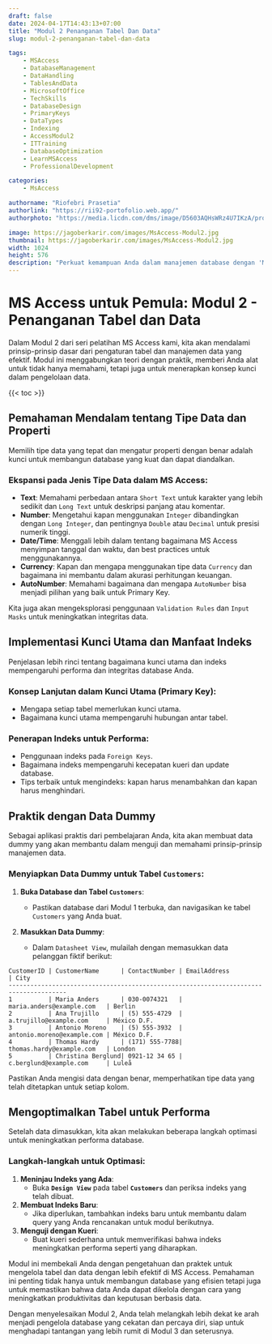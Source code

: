 ```yaml
---
draft: false
date: 2024-04-17T14:43:13+07:00
title: "Modul 2 Penanganan Tabel Dan Data"
slug: modul-2-penanganan-tabel-dan-data

tags:
    - MSAccess
    - DatabaseManagement
    - DataHandling
    - TablesAndData
    - MicrosoftOffice
    - TechSkills
    - DatabaseDesign
    - PrimaryKeys
    - DataTypes
    - Indexing
    - AccessModul2
    - ITTraining
    - DatabaseOptimization
    - LearnMSAccess
    - ProfessionalDevelopment

categories:
    - MsAccess

authorname: "Riofebri Prasetia"
authorlink: "https://rii92-portofolio.web.app/"
authorphoto: "https://media.licdn.com/dms/image/D5603AQHsWRz4U7IKzA/profile-displayphoto-shrink_200_200/0/1690182368248?e=1718841600&v=beta&t=UrTxqBd5G0GRg7UsKkoxTP99WK_An-NJpp4Nu2RXlO8"

image: https://jagoberkarir.com/images/MsAccess-Modul2.jpg
thumbnail: https://jagoberkarir.com/images/MsAccess-Modul2.jpg
width: 1024
height: 576
description: "Perkuat kemampuan Anda dalam manajemen database dengan 'MS Access untuk Pemula: Modul 2 - Penanganan Tabel dan Data'. Pelajari cara mengatur tipe data, mengelola properti, serta implementasi kunci utama dan indeks untuk memastikan integritas dan efisiensi database Anda. Modul ini menyediakan instruksi langkah demi langkah untuk membuat dan mengoptimalkan tabel, memberikan Anda dasar yang kuat untuk pengelolaan data yang lebih kompleks."
---
```


# MS Access untuk Pemula: Modul 2 - Penanganan Tabel dan Data

Dalam Modul 2 dari seri pelatihan MS Access kami, kita akan mendalami prinsip-prinsip dasar dari pengaturan tabel dan manajemen data yang efektif. Modul ini menggabungkan teori dengan praktik, memberi Anda alat untuk tidak hanya memahami, tetapi juga untuk menerapkan konsep kunci dalam pengelolaan data. 

{{< toc >}}

## Pemahaman Mendalam tentang Tipe Data dan Properti

Memilih tipe data yang tepat dan mengatur properti dengan benar adalah kunci untuk membangun database yang kuat dan dapat diandalkan.

### Ekspansi pada Jenis Tipe Data dalam MS Access:

- **Text**: Memahami perbedaan antara `Short Text` untuk karakter yang lebih sedikit dan `Long Text` untuk deskripsi panjang atau komentar.
- **Number**: Mengetahui kapan menggunakan `Integer` dibandingkan dengan `Long Integer`, dan pentingnya `Double` atau `Decimal` untuk presisi numerik tinggi.
- **Date/Time**: Menggali lebih dalam tentang bagaimana MS Access menyimpan tanggal dan waktu, dan best practices untuk menggunakannya.
- **Currency**: Kapan dan mengapa menggunakan tipe data `Currency` dan bagaimana ini membantu dalam akurasi perhitungan keuangan.
- **AutoNumber**: Memahami bagaimana dan mengapa `AutoNumber` bisa menjadi pilihan yang baik untuk Primary Key.

Kita juga akan mengeksplorasi penggunaan `Validation Rules` dan `Input Masks` untuk meningkatkan integritas data.

## Implementasi Kunci Utama dan Manfaat Indeks

Penjelasan lebih rinci tentang bagaimana kunci utama dan indeks mempengaruhi performa dan integritas database Anda.

### Konsep Lanjutan dalam Kunci Utama (Primary Key):

- Mengapa setiap tabel memerlukan kunci utama.
- Bagaimana kunci utama mempengaruhi hubungan antar tabel.

### Penerapan Indeks untuk Performa:

- Penggunaan indeks pada `Foreign Keys`.
- Bagaimana indeks mempengaruhi kecepatan kueri dan update database.
- Tips terbaik untuk mengindeks: kapan harus menambahkan dan kapan harus menghindari.

## Praktik dengan Data Dummy

Sebagai aplikasi praktis dari pembelajaran Anda, kita akan membuat data dummy yang akan membantu dalam menguji dan memahami prinsip-prinsip manajemen data.

### Menyiapkan Data Dummy untuk Tabel `Customers`:

1. **Buka Database dan Tabel `Customers`**:
   - Pastikan database dari Modul 1 terbuka, dan navigasikan ke tabel `Customers` yang Anda buat.

2. **Masukkan Data Dummy**:
   - Dalam `Datasheet View`, mulailah dengan memasukkan data pelanggan fiktif berikut:

```plaintext
CustomerID | CustomerName      | ContactNumber | EmailAddress               | City
--------------------------------------------------------------------------------------
1          | Maria Anders      | 030-0074321   | maria.anders@example.com   | Berlin
2          | Ana Trujillo      | (5) 555-4729  | a.trujillo@example.com     | México D.F.
3          | Antonio Moreno    | (5) 555-3932  | antonio.moreno@example.com | México D.F.
4          | Thomas Hardy      | (171) 555-7788| thomas.hardy@example.com   | London
5          | Christina Berglund| 0921-12 34 65 | c.berglund@example.com     | Luleå
```

Pastikan Anda mengisi data dengan benar, memperhatikan tipe data yang telah ditetapkan untuk setiap kolom.

## **Mengoptimalkan Tabel untuk Performa**

Setelah data dimasukkan, kita akan melakukan beberapa langkah optimasi untuk meningkatkan performa database.

### **Langkah-langkah untuk Optimasi:**

1. **Meninjau Indeks yang Ada**:
    - Buka **`Design View`** pada tabel **`Customers`** dan periksa indeks yang telah dibuat.
2. **Membuat Indeks Baru**:
    - Jika diperlukan, tambahkan indeks baru untuk membantu dalam query yang Anda rencanakan untuk modul berikutnya.
3. **Menguji dengan Kueri**:
    - Buat kueri sederhana untuk memverifikasi bahwa indeks meningkatkan performa seperti yang diharapkan.

Modul ini membekali Anda dengan pengetahuan dan praktek untuk mengelola tabel dan data dengan lebih efektif di MS Access. Pemahaman ini penting tidak hanya untuk membangun database yang efisien tetapi juga untuk memastikan bahwa data Anda dapat dikelola dengan cara yang meningkatkan produktivitas dan keputusan berbasis data.

Dengan menyelesaikan Modul 2, Anda telah melangkah lebih dekat ke arah menjadi pengelola database yang cekatan dan percaya diri, siap untuk menghadapi tantangan yang lebih rumit di Modul 3 dan seterusnya.